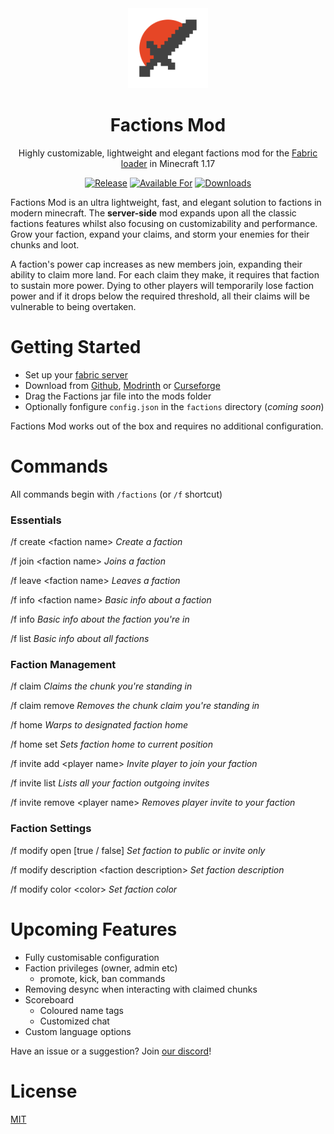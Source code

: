 <div align="center">

<img alt="Factions Mod Icon" src="src/main/resources/assets/factions/icon.png" width="128">

# Factions Mod

Highly customizable, lightweight and elegant factions mod for the [Fabric loader][fabric] in Minecraft 1.17

[![Release](https://img.shields.io/github/v/release/ickerio/factions?style=for-the-badge&include_prereleases&sort=semver)][releases:github]
[![Available For](https://img.shields.io/badge/dynamic/json?label=Available%20For&style=for-the-badge&color=e64626&query=gameVersionLatestFiles%5B0%5D.gameVersion&url=https%3A%2F%2Faddons-ecs.forgesvc.net%2Fapi%2Fv2%2Faddon%2F497362)][curseforge]
[![Downloads](https://img.shields.io/badge/dynamic/json?label=Downloads&style=for-the-badge&color=e64626&query=downloadCount&url=https%3A%2F%2Faddons-ecs.forgesvc.net%2Fapi%2Fv2%2Faddon%2F497362)][releases:curseforge]

</div>

Factions Mod is an ultra lightweight, fast, and elegant solution to factions in modern minecraft. The **server-side** mod expands upon all the classic factions features whilst also focusing on customizability and performance. Grow your faction, expand your claims, and storm your enemies for their chunks and loot.

A faction's power cap increases as new members join, expanding their ability to claim more land. For each claim they make, it requires that faction to sustain more power. Dying to other players will temporarily lose faction power and if it drops below the required threshold, all their claims will be vulnerable to being overtaken. 

# Getting Started
 - Set up your [fabric server][fabric:install]
 - Download from [Github][releases:github], [Modrinth][releases:modrinth] or [Curseforge][releases:curseforge]
 - Drag the Factions jar file into the mods folder
 - Optionally fonfigure `config.json` in the `factions` directory (*coming soon*)

Factions Mod works out of the box and requires no additional configuration.

# Commands

All commands begin with `/factions` (or `/f` shortcut)

### Essentials 

/f create &lt;faction name&gt; *Create a faction*

/f join &lt;faction name&gt; *Joins a faction*

/f leave &lt;faction name&gt; *Leaves a faction*

/f info &lt;faction name&gt; *Basic info about a faction*

/f info *Basic info about the faction you're in*

/f list *Basic info about all factions*

### Faction Management

/f claim *Claims the chunk you're standing in*

/f claim remove *Removes the chunk claim you're standing in*

/f home *Warps to designated faction home*

/f home set *Sets faction home to current position*

/f invite add &lt;player name&gt; *Invite player to join your faction*

/f invite list *Lists all your faction outgoing invites*

/f invite remove &lt;player name&gt; *Removes player invite to your faction*

### Faction Settings

/f modify open [true / false] *Set faction to public or invite only*

/f modify description &lt;faction description&gt; *Set faction description*

/f modify color &lt;color&gt; *Set faction color*


# Upcoming Features

- Fully customisable configuration
- Faction privileges (owner, admin etc)
  - promote, kick, ban commands
- Removing desync when interacting with claimed chunks
- Scoreboard
  - Coloured name tags
  - Customized chat
- Custom language options

Have an issue or a suggestion? Join [our discord](https://discord.gg/tHPFegeAY8)!

# License
[MIT](LICENSE)

[fabric]: https://fabricmc.net/
[fabric:install]: https://fabricmc.net/use/?page=server
[curseforge]: https://www.curseforge.com/minecraft/mc-mods/factions-fabric
[releases:github]: https://github.com/ickerio/factions/releases
[releases:modrinth]: https://modrinth.com/mod/factions/versions
[releases:curseforge]: https://www.curseforge.com/minecraft/mc-mods/factions-fabric/files